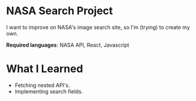 #  NASA Search Project

I want to improve on NASA's image search site, so I'm (trying) to create my own. 

**Required languages**: NASA API, React, Javascript

# What I Learned

* Fetching nested API's. 
* Implementing search fields. 

